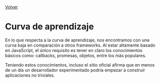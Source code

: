 [Volver](README.md)

# Curva de aprendizaje

En lo que respecta a la curva de aprendizaje, nos encontramos con una curva baja en comparación a otros frameworks. Al estar altamente basado en JavaScript, el único requisito es tener en claro los conocimientos  básicos como: callbacks, promesas, objetos, entre los más populares. 

Teniendo estos conocimientos, incluso el sitio oficial afirma que en menos de un día un desarrollador experimentado podría empezar a construir aplicaciones no triviales. 

